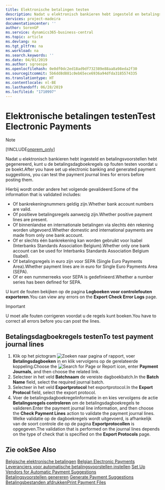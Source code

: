 ```yaml
---
title: Elektronische betalingen testen
description: Nadat u elektronisch bankieren hebt ingesteld en betalingsvoorstellen hebt gegenereerd, kunt u de betalingsdagboekregels op fouten testen voordat u ze boekt.
services: project-madeira
documentationcenter: ''
author: SorenGP
ms.service: dynamics365-business-central
ms.topic: article
ms.devlang: na
ms.tgt_pltfrm: na
ms.workload: na
ms.search.keywords: ''
ms.date: 04/01/2019
ms.author: sgroespe
ms.openlocfilehash: 0e0df0dc2ed18ad9df732389e88aa8a98eda2f30
ms.sourcegitcommit: 5b6dd8d881c0eb65ece6936a94dfda3185574335
ms.translationtype: HT
ms.contentlocale: nl-BE
ms.lasthandoff: 06/28/2019
ms.locfileid: "1710997"
---
```

# <a name="test-electronic-payments"></a><span data-ttu-id="4c164-103">Elektronische betalingen testen</span><span class="sxs-lookup"><span data-stu-id="4c164-103">Test Electronic Payments</span></span>
> [!Note]
> [!INCLUDE[onprem_only](../../includes/onprem_only_md.md)]

<span data-ttu-id="4c164-104">Nadat u elektronisch bankieren hebt ingesteld en betalingsvoorstellen hebt gegenereerd, kunt u de betalingsdagboekregels op fouten testen voordat u ze boekt.</span><span class="sxs-lookup"><span data-stu-id="4c164-104">After you have set up electronic banking and generated payment suggestions, you can test the payment journal lines for errors before posting them.</span></span>  

<span data-ttu-id="4c164-105">Hierbij wordt onder andere het volgende gevalideerd:</span><span class="sxs-lookup"><span data-stu-id="4c164-105">Some of the information that is validated includes:</span></span>  

- <span data-ttu-id="4c164-106">Of bankrekeningnummers geldig zijn.</span><span class="sxs-lookup"><span data-stu-id="4c164-106">Whether bank account numbers are valid.</span></span>  
- <span data-ttu-id="4c164-107">Of positieve betalingsregels aanwezig zijn.</span><span class="sxs-lookup"><span data-stu-id="4c164-107">Whether positive payment lines are present.</span></span>  
- <span data-ttu-id="4c164-108">Of binnenlandse en internationale betalingen via slechts één rekening worden uitgevoerd.</span><span class="sxs-lookup"><span data-stu-id="4c164-108">Whether domestic and international payments are made from only one bank account.</span></span>  
- <span data-ttu-id="4c164-109">Of er slechts één bankrekening kan worden gebruikt voor Isabel (Interbanks Standards Association Belgium).</span><span class="sxs-lookup"><span data-stu-id="4c164-109">Whether only one bank account can be used for Interbanks Standards Association Belgium (Isabel).</span></span>  
- <span data-ttu-id="4c164-110">Of betalingsregels in euro zijn voor SEPA (Single Euro Payments Area).</span><span class="sxs-lookup"><span data-stu-id="4c164-110">Whether payment lines are in euro for Single Euro Payments Area (SEPA).</span></span>  
- <span data-ttu-id="4c164-111">Of er een nummerreeks voor SEPA is gedefinieerd.</span><span class="sxs-lookup"><span data-stu-id="4c164-111">Whether a number series has been defined for SEPA.</span></span>  

<span data-ttu-id="4c164-112">U kunt de fouten bekijken op de pagina **Logboeken voor controlefouten exporteren**.</span><span class="sxs-lookup"><span data-stu-id="4c164-112">You can view any errors on the **Export Check Error Logs** page.</span></span>  

> [!IMPORTANT]  
>  <span data-ttu-id="4c164-113">U moet alle fouten corrigeren voordat u de regels kunt boeken.</span><span class="sxs-lookup"><span data-stu-id="4c164-113">You have to correct all errors before you can post the lines.</span></span>  

## <a name="to-test-payment-journal-lines"></a><span data-ttu-id="4c164-114">Betalingsdagboekregels testen</span><span class="sxs-lookup"><span data-stu-id="4c164-114">To test payment journal lines</span></span>  

1.  <span data-ttu-id="4c164-115">Klik op het pictogram ![Zoeken naar pagina of rapport](../../media/ui-search/search_small.png "pictogram Zoeken naar pagina of rapport"), voer **Betalingsdagboeken** in en klik vervolgens op de gerelateerde koppeling.</span><span class="sxs-lookup"><span data-stu-id="4c164-115">Choose the ![Search for Page or Report](../../media/ui-search/search_small.png "Search for Page or Report icon") icon, enter **Payment Journals**, and then choose the related link.</span></span>  
2.  <span data-ttu-id="4c164-116">Selecteer in het veld **Batchnaam** de vereiste dagboekbatch.</span><span class="sxs-lookup"><span data-stu-id="4c164-116">In the **Batch Name** field, select the required journal batch.</span></span>  
3.  <span data-ttu-id="4c164-117">Selecteer in het veld **Exportprotocol** het exportprotocol.</span><span class="sxs-lookup"><span data-stu-id="4c164-117">In the **Export Protocol** field, select the export protocol.</span></span>  
4.  <span data-ttu-id="4c164-118">Voer de betalingsdagboekregelinformatie in en kies vervolgens de actie **Betalingsregels controleren** om de betalingsdagboekregels te valideren.</span><span class="sxs-lookup"><span data-stu-id="4c164-118">Enter the payment journal line information, and then choose the **Check Payment Lines** action to validate the payment journal lines.</span></span> <span data-ttu-id="4c164-119">Welke validatie op de dagboekregels wordt uitgevoerd, is afhankelijk van de soort controle die op de pagina **Exportprotocollen** is opgegeven.</span><span class="sxs-lookup"><span data-stu-id="4c164-119">The validation that is performed on the journal lines depends on the type of check that is specified on the **Export Protocols** page.</span></span>  

## <a name="see-also"></a><span data-ttu-id="4c164-120">Zie ook</span><span class="sxs-lookup"><span data-stu-id="4c164-120">See Also</span></span>  
 <span data-ttu-id="4c164-121">[Belgische elektronische betalingen](belgian-electronic-payments.md) </span><span class="sxs-lookup"><span data-stu-id="4c164-121">[Belgian Electronic Payments](belgian-electronic-payments.md) </span></span>  
 <span data-ttu-id="4c164-122">[Leveranciers voor automatische betalingsvoorstellen instellen](how-to-set-up-vendors-for-automatic-payment-suggestions.md) </span><span class="sxs-lookup"><span data-stu-id="4c164-122">[Set Up Vendors for Automatic Payment Suggestions](how-to-set-up-vendors-for-automatic-payment-suggestions.md) </span></span>  
 <span data-ttu-id="4c164-123">[Betalingsvoorstellen genereren](how-to-generate-payment-suggestions.md) </span><span class="sxs-lookup"><span data-stu-id="4c164-123">[Generate Payment Suggestions](how-to-generate-payment-suggestions.md) </span></span>  
 [<span data-ttu-id="4c164-124">Betalingsbestanden afdrukken</span><span class="sxs-lookup"><span data-stu-id="4c164-124">Print Payment Files</span></span>](how-to-print-payment-files.md)
